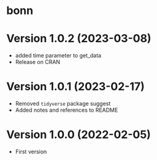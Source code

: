 # bonn

# Version 1.0.2 (2023-03-08)

* added time parameter to get_data 
* Release on CRAN

# Version 1.0.1 (2023-02-17)

* Removed `tidyverse` package suggest 
* Added notes and references to README

# Version 1.0.0 (2022-02-05)

* First version
